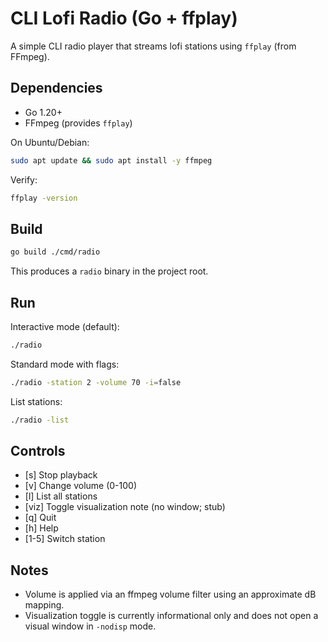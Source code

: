 # CLI Lofi Radio (Go + ffplay)

A simple CLI radio player that streams lofi stations using `ffplay` (from FFmpeg).

## Dependencies

- Go 1.20+
- FFmpeg (provides `ffplay`)

On Ubuntu/Debian:

```bash
sudo apt update && sudo apt install -y ffmpeg
```

Verify:

```bash
ffplay -version
```

## Build

```bash
go build ./cmd/radio
```

This produces a `radio` binary in the project root.

## Run

Interactive mode (default):

```bash
./radio
```

Standard mode with flags:

```bash
./radio -station 2 -volume 70 -i=false
```

List stations:

```bash
./radio -list
```

## Controls

- [s] Stop playback
- [v] Change volume (0-100)
- [l] List all stations
- [viz] Toggle visualization note (no window; stub)
- [q] Quit
- [h] Help
- [1-5] Switch station

## Notes

- Volume is applied via an ffmpeg volume filter using an approximate dB mapping.
- Visualization toggle is currently informational only and does not open a visual window in `-nodisp` mode.
